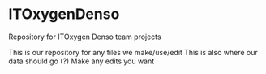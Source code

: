 # ITOxygenDenso
Repository for ITOxygen Denso team projects 


This is our repository for any files we make/use/edit 
This is also where our data should go (?)
Make any edits you want 
